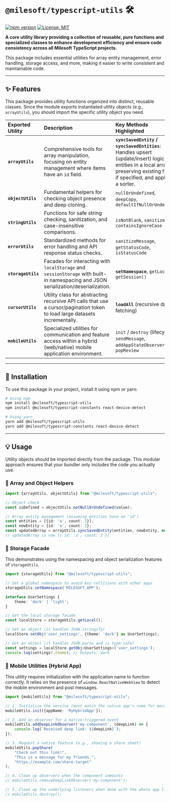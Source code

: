# `@milesoft/typescript-utils` 🛠️

[![npm version](https://badge.fury.io/js/%40milesoft%2Ftypescript-utils.svg)](https://www.npmjs.com/package/@milesoft/typescript-utils)
[![License: MIT](https://img.shields.io/badge/License-MIT-yellow.svg)](LICENSE)

**A core utility library providing a collection of reusable, pure functions and specialized classes to enhance
development efficiency and ensure code consistency across all Milesoft TypeScript projects.**

This package includes essential utilities for array entity management, error handling, storage access, and more, making
it easier to write consistent and maintainable code.

***

## ✨ Features

This package provides utility functions organized into distinct, reusable classes. Since the module exports instantiated
utility objects (e.g., `arrayUtils`), you should import the specific utility object you need.

| Exported Utility   | Description                                                                                                                        | Key Methods Highlighted                                                                                                                                                          |
|:-------------------|:-----------------------------------------------------------------------------------------------------------------------------------|:---------------------------------------------------------------------------------------------------------------------------------------------------------------------------------|
| **`arrayUtils`**   | Comprehensive tools for array manipulation, focusing on entity management where items have an `id` field.                          | **`syncSavedEntity` / `syncSavedEntities`**: Handles upsert (update/insert) logic for entities in a local array, preserving existing fields if specified, and applying a sorter. |
| **`objectUtils`**  | Fundamental helpers for checking object presence and deep cloning.                                                                 | `nullOrUndefined`, `deepCopy`, `defaultIfNullOrUndefined`                                                                                                                        |
| **`stringUtils`**  | Functions for safe string checking, sanitization, and case-insensitive comparisons.                                                | `isNotBlank`, `sanitizeStr`, `containsIgnoreCase`                                                                                                                                |
| **`errorUtils`**   | Standardized methods for error handling and API response status checks.                                                            | `sanitizeMessage`, `getStatusCode`, `isStatusCode`                                                                                                                               |
| **`storageUtils`** | Facades for interacting with `localStorage` and `sessionStorage` with built-in namespacing and JSON serialization/deserialization. | **`setNamespace`**, `getLocal()`, `getSession()`                                                                                                                                 |
| **`cursorUtils`**  | Utility class for abstracting recursive API calls that use a cursor/pagination token to load large datasets incrementally.         | **`loadAll`** (recursive data fetching)                                                                                                                                          |
| **`mobileUtils`**  | Specialized utilities for communication and feature access within a hybrid (web/native) mobile application environment.            | `init` / `destroy` (lifecycle), `sendMessage`, `addAppStateObserver`, `popReview`                                                                                                |

***

## 🚀 Installation

To use this package in your project, install it using npm or yarn:

```bash
# Using npm
npm install @milesoft/typescript-utils
npm install @milesoft/typescript-constants react-device-detect

# Using yarn
yarn add @milesoft/typescript-utils
yarn add @milesoft/typescript-constants react-device-detect
````

-----

## 💡 Usage

Utility objects should be imported directly from the package. This modular approach ensures that your bundler only
includes the code you actually use.

### 🧱 Array and Object Helpers

```typescript
import {arrayUtils, objectUtils} from "@milesoft/typescript-utils";

// Object check
const isDefined = objectUtils.notNullOrUndefined(value);

// Array entity management (assuming entities have an 'id')
const entities = [{id: 'a', count: 1}];
const newEntity = {id: 'a', count: 2};
const updatedArray = arrayUtils.syncSavedEntity(entities, newEntity, null);
// updatedArray is now [{ id: 'a', count: 2 }]
```

### 💾 Storage Facade

This demonstrates using the namespacing and object serialization features of `storageUtils`.

```typescript
import {storageUtils} from "@milesoft/typescript-utils";

// Set a global namespace to avoid key collisions with other apps
storageUtils.setNamespace('MILESOFT_APP');

interface UserSettings {
    theme: 'dark' | 'light';
}

// Get the local storage facade
const localStore = storageUtils.getLocal();

// Set an object (it handles JSON.stringify)
localStore.setObj('user_settings', {theme: 'dark'} as UserSettings);

// Get an object (it handles JSON.parse and is type-safe)
const settings = localStore.getObj<UserSettings>('user_settings');
console.log(settings?.theme); // Outputs: dark
```

### 📲 Mobile Utilities (Hybrid App)

This utility requires initialization with the application name to function correctly. It relies on the presence of
`window.ReactNativeWebView` to detect the mobile environment and post messages.

```typescript
import {mobileUtils} from "@milesoft/typescript-utils";

// 1. Initialize the service (must match the native app's name for message filtering)
mobileUtils.init({appName: 'MyHybridApp'});

// 2. Add an observer for a native-triggered event
mobileUtils.addDeepLinkObserver('my-component', (deepLink) => {
    console.log(`Received deep link: ${deepLink}`);
});

// 3. Request a native feature (e.g., showing a share sheet)
mobileUtils.popShare(
    "Check out this link!",
    "This is a message for my friends.",
    "https://example.com/share-target"
);

// 4. Clean up observers when the component unmounts
// mobileUtils.removeDeepLinkObserver('my-component'); 

// 5. Clean up the underlying listeners when done with the whole app lifecycle
// mobileUtils.destroy();
```
